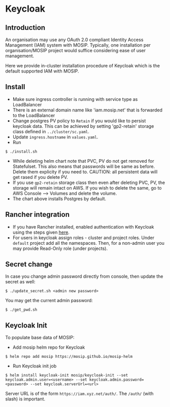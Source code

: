 # Keycloak
## Introduction
An organisation may use any OAuth 2.0 compliant Identity Access Management (IAM) system with MOSIP.  Typically, one installation per organisation/MOSIP project would suffice considering ease of user management.

Here we provide in-cluster installation procedure of Keycloak which is the default supported IAM with MOSIP.

## Install
* Make sure ingress controller is running with service type as LoadBalancer
* There is an external domain name like 'iam.mosip.net' that is forwarded to the LoadBalancer
* Change postgres PV policy to `Retain` if you would like to persist keycloak data. This can be achieved by setting 'gp2-retain' storage class defined in `../cluster/sc.yaml`.
* Update `ingress.hostname` in `values.yaml`.
* Run
```
$ ./install.sh
```
* While deleting helm chart note that PVC, PV do not get removed for Statefulset. This also means that passwords will be same as before.  Delete them explicity if you need to. CAUTION: all persistent data will get rased if you delete PV.
* If you use `gp2-retain` storage class then even after deleting PVC, PV, the storage will remain intact on AWS. If you wish to delete the same, go to AWS Console --> Volumes and delete the volume.
* The chart above installs Postgres by default. 

## Rancher integration

* If you have Rancher installed, enabled authentication with Keycloak using the steps given [here](https://rancher.com/docs/rancher/v2.5/en/admin-settings/authentication/keycloak/).
* For users in keycloak assign roles - cluster and project roles.  Under `default` project add all the namespaces. Then, for a non-admin user you may provide Read-Only role (under projects).

## Secret change
In case you change admin password directly from console, then update the secret as well:
```
$ ./update_secret.sh <admin new password>
```
You may get the current admin password:
```
$ ./get_pwd.sh
```
## Keycloak Init
To populate base data of MOSIP:
* Add mosip helm repo for Keycloak 
```
$ helm repo add mosip https://mosip.github.io/mosip-helm 
```
* Run Keycloak init job
```
$ helm install keycloak-init mosip/keycloak-init --set keycloak.admin.user=<username> --set keycloak.admin.password=<password> --set keycloak.serverUrl=<url>
```
Server URL is of the form `https://iam.xyz.net/auth/`.  The `/auth/` (with slash) is important.


